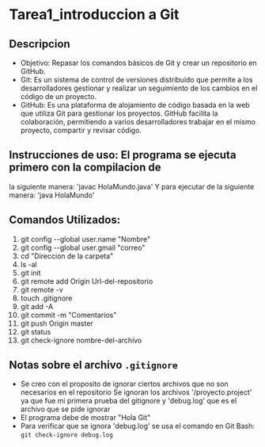 # Tarea1_introduccion a Git

## Descripcion
- Objetivo: Repasar los comandos básicos de Git y crear un repositorio en GitHub.
- Git: Es un sistema de control de versiones distribuido que permite a los desarrolladores gestionar y realizar un seguimiento
de los cambios en el código de un proyecto.
- GitHub: Es una plataforma de alojamiento de código basada en la web que utiliza Git para gestionar los proyectos.
GitHub facilita la colaboración, permitiendo a varios desarrolladores trabajar en el mismo proyecto, compartir y revisar código.

## **Instrucciones de uso:** El programa se ejecuta primero con la compilacion de
la siguiente manera:
'javac HolaMundo.java' 
Y para ejecutar de la siguiente manera: 'java HolaMundo'

## Comandos Utilizados:
1. git config --global user.name "Nombre"
2. git config --global user.gmail "correo"
3. cd "Direccion de la carpeta"
4. ls -al
5. git init
6. git remote add Origin Url-del-repositorio
7. git remote -v
8. touch .gitignore
9. git add -A
10. git commit -m "Comentarios"
11. git push Origin master
12. git status
13. git check-ignore nombre-del-archivo

## Notas sobre el archivo `.gitignore`
+ Se creo con el proposito de ignorar ciertos archivos que no son necesarios en el repositorio
Se ignoran los archivos '/proyecto.project' ya que fue mi primera prueba del gitignore y 'debug.log' que es el archivo que se pide ignorar
+ El programa debe de mostrar "Hola Git"
+ Para verificar que se ignora 'debug.log' se usa el comando en Git Bash: ` git check-ignore debug.log `
